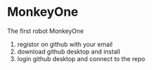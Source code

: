 # MonkeyOne
The first robot MonkeyOne
1. registor on github with your email
2. download github desktop and install
3. login github desktop and connect to the repo
